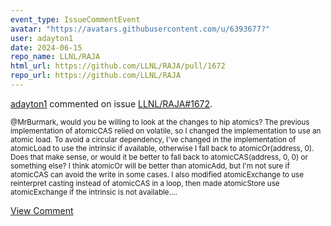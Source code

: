 ```yaml
---
event_type: IssueCommentEvent
avatar: "https://avatars.githubusercontent.com/u/6393677?"
user: adayton1
date: 2024-06-15
repo_name: LLNL/RAJA
html_url: https://github.com/LLNL/RAJA/pull/1672
repo_url: https://github.com/LLNL/RAJA
---
```


<a href='https://github.com/adayton1' target='_blank'>adayton1</a> commented on issue <a href='https://github.com/LLNL/RAJA/pull/1672' target='_blank'>LLNL/RAJA#1672</a>.

<small>@MrBurmark, would you be willing to look at the changes to hip atomics? The previous implementation of atomicCAS relied on volatile, so I changed the implementation to use an atomic load. To avoid a circular dependency, I've changed in the implementation of atomicLoad to use the intrinsic if available, otherwise I fall back to atomicOr(address, 0). Does that make sense, or would it be better to fall back to atomicCAS(address, 0, 0) or something else? I think atomicOr will be better than atomicAdd, but I'm not sure if atomicCAS can avoid the write in some cases. I also modified atomicExchange to use reinterpret casting instead of atomicCAS in a loop, then made atomicStore use atomicExchange if the intrinsic is not available....</small>

<a href='https://github.com/LLNL/RAJA/pull/1672' target='_blank'>View Comment</a>